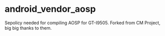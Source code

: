 # android_vendor_aosp
Sepolicy needed for compiling AOSP for GT-I9505. Forked from CM Project, big big thanks to them.
